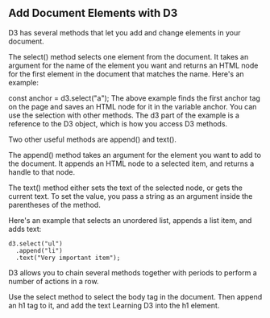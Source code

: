 ## Add Document Elements with D3
D3 has several methods that let you add and change elements in your document.

The select() method selects one element from the document. It takes an argument for the name of the element you want and returns an HTML node for the first element in the document that matches the name. Here's an example:

const anchor = d3.select("a");
The above example finds the first anchor tag on the page and saves an HTML node for it in the variable anchor. You can use the selection with other methods. The d3 part of the example is a reference to the D3 object, which is how you access D3 methods.

Two other useful methods are append() and text().

The append() method takes an argument for the element you want to add to the document. It appends an HTML node to a selected item, and returns a handle to that node.

The text() method either sets the text of the selected node, or gets the current text. To set the value, you pass a string as an argument inside the parentheses of the method.

Here's an example that selects an unordered list, appends a list item, and adds text:
```
d3.select("ul")
  .append("li")
  .text("Very important item");
```
D3 allows you to chain several methods together with periods to perform a number of actions in a row.

Use the select method to select the body tag in the document. Then append an h1 tag to it, and add the text Learning D3 into the h1 element.